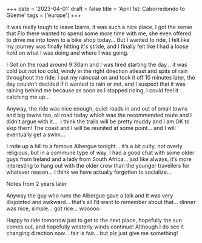+++
date = '2023-04-01'
draft = false
title = 'April 1st: Caborredondo to Güeme'
tags = ['europe']
+++

It was really tough to leave Izarra, it was such a nice place, I got the sense that Flo there wanted to spend some more time with me, she even offered to drive me into town to a bike shop today… But I wanted to ride, I felt like my journey was finally hitting it's stride, and I finally felt like I had a loose hold on what I was doing and where I was going.

I Got on the road around 9:30am and I was tired starting the day… it was cold but not too cold, windy in the right direction atleast and spits of rain throughout the ride. I put my raincoat on and took it off 10 minutes later, the day couldn’t decided if it wanted to rain or not, and I suspect that it was raining behind me because as soon as I stopped riding, I could feel it catching me up…

Anyway, the ride was nice enough, quiet roads in and out of small towns and big towns too, all road today which was the recommended route and I didn’t argue with it…. I think the trails will be pretty muddy and I am OK to skip them! The coast and I will be reunited at some point… and I will eventually get a swim…

I rode up a hill to a famous Albergue tonight… it’s a bit culty, not overly religious, but in a commune type of way. I had a good chat with some older guys from Ireland and a lady from South Africa… just like always, it’s more interesting to hang out with the older crew than the younger travellers for whatever reason… I think we have actually forgotten to socialize…

Notes from 2 years later

Anyway the guy who runs the Albergue gave a talk and it was very disjointed and awkward… that’s all I’d want to remember about that… dinner was nice, simple… got rice… wooooo

Happy to ride tomorrow just to get to the next place, hopefully the sun comes out, and hopefully westerly winds continue! Although I do see it changing direction now… fair is fair… but plz just give me something! 
